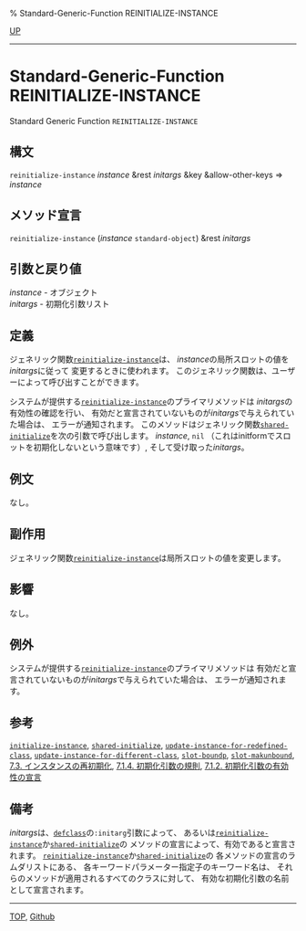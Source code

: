 % Standard-Generic-Function REINITIALIZE-INSTANCE

[UP](7.7.html)  

---

# Standard-Generic-Function REINITIALIZE-INSTANCE


Standard Generic Function `REINITIALIZE-INSTANCE`


## 構文

`reinitialize-instance` *instance*
&rest *initargs* &key &allow-other-keys => *instance*


## メソッド宣言

`reinitialize-instance` (*instance* `standard-object`) &rest *initargs*


## 引数と戻り値

*instance* - オブジェクト  
*initargs* - 初期化引数リスト


## 定義

ジェネリック関数[`reinitialize-instance`](7.7.reinitialize-instance.html)は、
*instance*の局所スロットの値を*initargs*に従って
変更するときに使われます。
このジェネリック関数は、ユーザーによって呼び出すことができます。

システムが提供する[`reinitialize-instance`](7.7.reinitialize-instance.html)のプライマリメソッドは
*initargs*の有効性の確認を行い、
有効だと宣言されていないものが*initargs*で与えられていた場合は、
エラーが通知されます。
このメソッドはジェネリック関数[`shared-initialize`](7.7.shared-initialize.html)を次の引数で呼び出します。
*instance*, `nil`
（これはinitformでスロットを初期化しないという意味です）, 
そして受け取った*initargs*。


## 例文

なし。


## 副作用

ジェネリック関数[`reinitialize-instance`](7.7.reinitialize-instance.html)は局所スロットの値を変更します。


## 影響

なし。


## 例外

システムが提供する[`reinitialize-instance`](7.7.reinitialize-instance.html)のプライマリメソッドは
有効だと宣言されていないものが*initargs*で与えられていた場合は、
エラーが通知されます。


## 参考

[`initialize-instance`](7.7.initialize-instance.html),
[`shared-initialize`](7.7.shared-initialize.html),
[`update-instance-for-redefined-class`](7.7.update-instance-for-redefined-class.html),
[`update-instance-for-different-class`](7.7.update-instance-for-different-class.html),
[`slot-boundp`](7.7.slot-boundp.html),
[`slot-makunbound`](7.7.slot-makunbound.html),
[7.3. インスタンスの再初期化](7.3.html),
[7.1.4. 初期化引数の規則](7.1.4.html),
[7.1.2. 初期化引数の有効性の宣言](7.1.2.html)


## 備考

*initargs*は、[`defclass`](7.7.defclass.html)の`:initarg`引数によって、
あるいは[`reinitialize-instance`](7.7.reinitialize-instance.html)か[`shared-initialize`](7.7.shared-initialize.html)の
メソッドの宣言によって、有効であると宣言されます。
[`reinitialize-instance`](7.7.reinitialize-instance.html)か[`shared-initialize`](7.7.shared-initialize.html)の
各メソッドの宣言のラムダリストにある、
各キーワードパラメーター指定子のキーワード名は、
それらのメソッドが適用されるすべてのクラスに対して、
有効な初期化引数の名前として宣言されます。


---
[TOP](index.html),  [Github](https://github.com/nptcl/npt-japanese)

